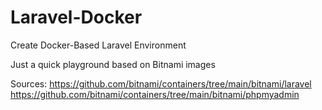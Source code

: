 # Laravel-Docker
Create Docker-Based Laravel Environment 

Just a quick playground based on Bitnami images

Sources: 
https://github.com/bitnami/containers/tree/main/bitnami/laravel
https://github.com/bitnami/containers/tree/main/bitnami/phpmyadmin
